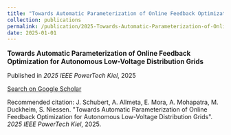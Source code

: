 ```yaml
---
title: "Towards Automatic Parameterization of Online Feedback Optimization for Autonomous Low-Voltage Distribution Grids"
collection: publications
permalink: /publication/2025-Towards-Automatic-Parameterization-of-Online-Feedb
date: 2025-01-01
---
```

<p style="font-size: 1.1em; margin-bottom: 0.5em;"><b>Towards Automatic Parameterization of Online Feedback Optimization for Autonomous Low-Voltage Distribution Grids</b></p>
<p style="margin-bottom: 0.5em;">Published in <em>2025 IEEE PowerTech Kiel</em>, 2025</p>
<p style="margin-bottom: 0.5em;"><a href="https://scholar.google.com/scholar?q=Towards+Automatic+Parameterization+of+Online+Feedback+Optimization+for+Autonomous+Low-Voltage+Distribution+Grids" target="_blank">Search on Google Scholar</a></p>
<p>Recommended citation: J. Schubert, A. Allmeta, E. Mora, A. Mohapatra, M. Duckheim, S. Niessen. "Towards Automatic Parameterization of Online Feedback Optimization for Autonomous Low-Voltage Distribution Grids". <em>2025 IEEE PowerTech Kiel</em>, 2025.</p>